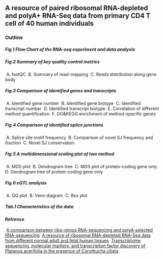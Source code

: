 ## A resource of paired ribosomal RNA-depleted and polyA+ RNA-Seq data from primary CD4 T cell of 40 human individuals

### Outline

##### Fig.1 Flow Chart of the RNA-seq experiment and data analysis
##### Fig.2 Summary of key quality control metrics

​	A. fastQC
​	B. Summary of read-mapping
​	C. Reads distribution along gene body

##### Fig.3 Comparison of identified genes and transcripts

​	A. Identified gene number
​	B. Identified gene biotype
​	C. Identified transcript number
​	D. Identified transcript biotype
​	E. Correlation of different method quantification
​	F. GO&KEGG enrichment of method-specific genes

##### Fig.4 Comparison of identified splice junctions

​	A. Splice site motif frequency
​	B. Comparison of novel SJ frequency and fraction
​	C. Novel SJ conservation

##### Fig.5 A multidimensional scaling plot of two method 

​	A. MDS plot
​	B. Dendrogram tree
​	C. MDS plot of protein-coding gene only
​	D. Dendrogram tree of protein-coding gene only

##### Fig.6 eQTL analysis

​	A. QQ plot
​	B. Venn diagram
​	C. Box plot

##### Tab.1 Characteristics of the data

#### Refrence

​	[A comparison between ribo-minus RNA-sequencing and polyA-selected RNA-sequencing](https://www.sciencedirect.com/science/article/pii/S0888754310001746?via%3Dihub)
​	[A resource of ribosomal RNA-depleted RNA-Seq data from different normal adult and fetal human tissues](https://www.nature.com/articles/sdata201563)
​	[Transcriptome sequencing, molecular markers, and transcription factor discovery of Platanus acerifolia in the presence of Corythucha ciliata](https://www.nature.com/articles/sdata2018131)